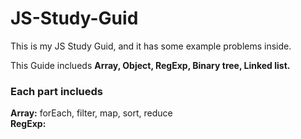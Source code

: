 # JS-Study-Guid
This is my JS Study Guid, and it has some example problems inside.

This Guide inclueds <b> Array, Object, RegExp, Binary tree, Linked list.</b>

<h3>Each part inclueds</h3>
<b>Array:</b> forEach, filter, map, sort, reduce <br>
<b>RegExp:</b>
